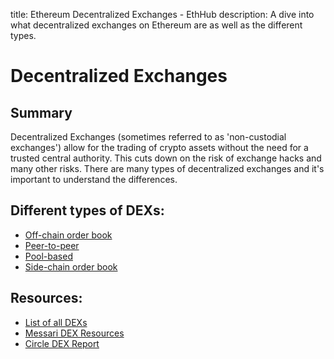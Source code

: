 title: Ethereum Decentralized Exchanges - EthHub
description: A dive into what decentralized exchanges on Ethereum are as well as the different types.

# Decentralized Exchanges

## Summary

Decentralized Exchanges \(sometimes referred to as 'non-custodial exchanges'\) allow for the trading of crypto assets without the need for a trusted central authority. This cuts down on the risk of exchange hacks and many other risks. There are many types of decentralized exchanges and it's important to understand the differences.

## Different types of DEXs:

* [Off-chain order book](off-chain-orderbook/)
* [Peer-to-peer](peer-to-peer/)
* [Pool-based](pool-based/)
* [Side-chain order book](https://github.com/ethhub-io/ethhub/tree/c4d7df9476f84e4388b8ff8fa614966f82c19dac/built-on-ethereum/decentralized-exchanges/side-chain/README.md)

## Resources:

* [List of all DEXs](https://github.com/distribuyed/index/blob/master/README.md)
* [Messari DEX Resources](https://messari.io/resource/decentralized-exchanges)
* [Circle DEX Report](https://www.circle.com/en/research/decentralized-exchanges)

